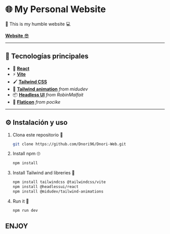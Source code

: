 # 🌐 My Personal Website

👋 This is my humble website 💻

[**Website** 😎]()

---

## 🚀 Tecnologías principales
- 🥶 [**React**](https://react.dev/)
- ⚡ [**Vite**](https://vite.dev/)
- 🖌 [**Tailwind CSS**](https://tailwindcss.com/)
- 🎨 [**Tailwind animation**](https://tailwindcss-animations.vercel.app/) *from midudev*
- 📦 [**Headless UI**](https://headlessui.com/) *from RobinMalfait*
- 🤯 [**Flaticon**](https://www.flaticon.com/authors/pocike) *from pocike*

---

## ⚙️ Instalación y uso

1. Clona este repositorio 🥴
   ```bash
   git clone https://github.com/Dnori96/Dnori-Web.git

2. Install npm 🙄
   ```bash
   npm install

3. Install Tailwind and libreries 🫨
   ```bash
   npm install tailwindcss @tailwindcss/vite
   npm install @headlessui/react
   npm install @midudev/tailwind-animations
4. Run it 🤑
   ```bash
   npm run dev

## ENJOY
